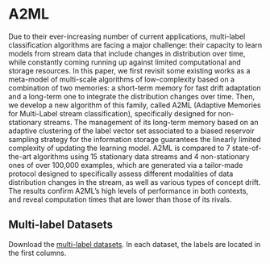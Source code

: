 # A2ML


Due to their ever-increasing number of current applications, multi-label classification algorithms are facing a major challenge: their capacity to learn models from stream data that include changes in distribution over time, while constantly coming running up against limited computational and storage resources. In this paper, we first revisit some existing works as a meta-model of multi-scale algorithms of low-complexity based on a combination of two memories: a short-term memory for fast drift adaptation and a long-term one to integrate the distribution changes over time. Then, we develop a new algorithm of this family, called A2ML (Adaptive Memories for Multi-Label stream classification), specifically designed for non-stationary streams. The management of its long-term memory based on an adaptive clustering of the label vector set associated to a biased reservoir sampling strategy for the information storage guarantees the linearly limited complexity of updating the learning model. A2ML is compared to 7 state-of-the-art algorithms using 15 stationary data streams and 4 non-stationary ones of over 100,000 examples, which are generated via a tailor-made protocol designed to specifically assess different modalities of data distribution changes in the stream, as well as various types of concept drift. The results confirm A2ML’s high levels of performance in both contexts, and reveal computation times that are lower than those of its rivals.

## Multi-label Datasets
Download the [multi-label datasets](https://drive.google.com/drive/folders/1SYpzxrPMnIVjiP3xZqYMYyuuxZqR5HKl?usp=sharing). In each dataset, the labels are located in the first columns.
